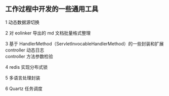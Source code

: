 ## 工作过程中开发的一些通用工具

1 动态数据源切换

2 对 eolinker 导出的 md 文档批量格式整理

3 基于 HandlerMethod（ServletInvocableHandlerMethod）的一些封装和扩展<br>
  controller 动态日志<br>
  controller 方法参数检验

4 redis 实现分布式锁

5 多语言处理封装

6 Quartz 任务调度